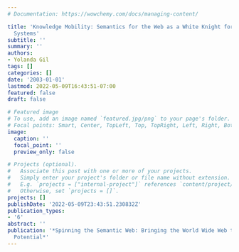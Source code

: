 ```yaml
---
# Documentation: https://wowchemy.com/docs/managing-content/

title: 'Knowledge Mobility: Semantics for the Web as a White Knight for Knowledge-Based
  Systems'
subtitle: ''
summary: ''
authors:
- Yolanda Gil
tags: []
categories: []
date: '2003-01-01'
lastmod: 2022-05-09T16:43:51-07:00
featured: false
draft: false

# Featured image
# To use, add an image named `featured.jpg/png` to your page's folder.
# Focal points: Smart, Center, TopLeft, Top, TopRight, Left, Right, BottomLeft, Bottom, BottomRight.
image:
  caption: ''
  focal_point: ''
  preview_only: false

# Projects (optional).
#   Associate this post with one or more of your projects.
#   Simply enter your project's folder or file name without extension.
#   E.g. `projects = ["internal-project"]` references `content/project/deep-learning/index.md`.
#   Otherwise, set `projects = []`.
projects: []
publishDate: '2022-05-09T23:43:51.230832Z'
publication_types:
- '6'
abstract: ''
publication: '*Spinning the Semantic Web: Bringing the World Wide Web to Its Full
  Potential*'
---
```

